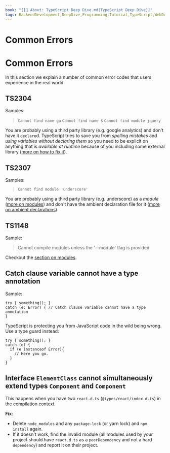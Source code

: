 ```yaml
---
book: "[[📓 About꞉ TypeScript Deep Dive.md|TypeScript Deep Dive]]"
tags: BackendDevelopment,DeepDive,Programming,Tutorial,TypeScript,WebDevelopment
---
```


# Common Errors

# Common Errors

In this section we explain a number of common error codes that users experience in the real world.

## TS2304

Samples:

> `Cannot find name ga` `Cannot find name $` `Cannot find module jquery`

You are probably using a third party library (e.g. google analytics) and don't have it `declare`d. TypeScript tries to save you from _spelling mistakes_ and _using variables without declaring them_ so you need to be explicit on anything that is _available at runtime_ because of you including some external library ([more on how to fix it](Declaration%20Files.md)).

## TS2307

Samples:

> `Cannot find module 'underscore'`

You are probably using a third party library (e.g. underscore) as a _module_ ([more on modules](Modules.md)) and don't have the ambient declaration file for it ([more on ambient declarations](Declaration%20Files.md)).

## TS1148

Sample:

> Cannot compile modules unless the '--module' flag is provided

Checkout the [section on modules](Modules.md).

## Catch clause variable cannot have a type annotation

Sample:

```
try { something(); }
catch (e: Error) { // Catch clause variable cannot have a type annotation
}
```

TypeScript is protecting you from JavaScript code in the wild being wrong. Use a type guard instead:

```
try { something(); }
catch (e) {
  if (e instanceof Error){
    // Here you go.
  }
}
```

## Interface `ElementClass` cannot simultaneously extend types `Component` and `Component`

This happens when you have two `react.d.ts` (`@types/react/index.d.ts`) in the compilation context.

**Fix**:

- Delete `node_modules` and any `package-lock` (or yarn lock) and `npm install` again.
- If it doesn't work, find the invalid module (all modules used by your project should have `react.d.ts` as a `peerDependency` and not a hard `dependency`) and report it on their project.